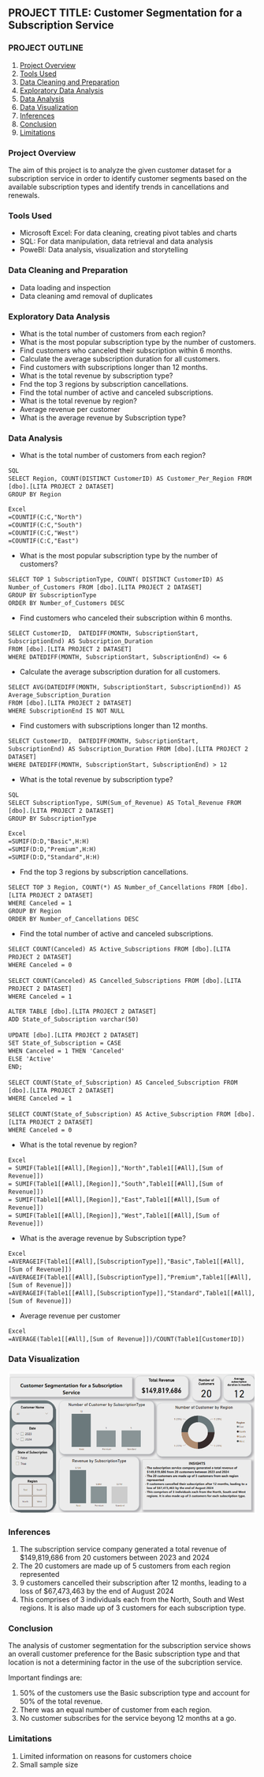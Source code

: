 ## PROJECT TITLE: Customer Segmentation for a Subscription Service

### PROJECT OUTLINE
1. [Project Overview](#project-overview)
2. [Tools Used](#tools-used)
3. [Data Cleaning and Preparation](#data-cleaning-and-preparation)
4. [Exploratory Data Analysis](#exploratory-data-analysis)
5. [Data Analysis](#data-analysis)
6. [Data Visualization](#data-visualization)
7. [Inferences](#inferences)
8. [Conclusion](#conclusion)
9. [Limitations](#limitations)

### Project Overview
The aim of this project is to analyze the given customer dataset for a subscription service in order to identify customer segments based on the available subscription types and identify 
trends in cancellations and renewals. 

### Tools Used
- Microsoft Excel: For data cleaning, creating pivot tables and charts
- SQL: For data manipulation, data retrieval and data analysis
- PoweBI:  Data analysis, visualization and storytelling

### Data Cleaning and Preparation
- Data loading and inspection
- Data cleaning amd removal of duplicates

### Exploratory Data Analysis
- What is the total number of customers from each region?
- What is the most popular subscription type by the number of customers.
- Find customers who canceled their subscription within 6 months.
- Calculate the average subscription duration for all customers.
- Find customers with subscriptions longer than 12 months.
- What is the total revenue by subscription type?
- Fnd the top 3 regions by subscription cancellations.
- Find the total number of active and canceled subscriptions.
- What is the total revenue by region?
- Average revenue per customer
- What is the average revenue by Subscription type?

 ### Data Analysis
- What is the total number of customers from each region?

```
SQL
SELECT Region, COUNT(DISTINCT CustomerID) AS Customer_Per_Region FROM [dbo].[LITA PROJECT 2 DATASET]
GROUP BY Region
```

```
Excel
=COUNTIF(C:C,"North")
=COUNTIF(C:C,"South")
=COUNTIF(C:C,"West")
=COUNTIF(C:C,"East")
```

- What is the most popular subscription type by the number of customers?
```
SELECT TOP 1 SubscriptionType, COUNT( DISTINCT CustomerID) AS Number_of_Customers FROM [dbo].[LITA PROJECT 2 DATASET]
GROUP BY SubscriptionType
ORDER BY Number_of_Customers DESC
```

- Find customers who canceled their subscription within 6 months.
```
SELECT CustomerID,  DATEDIFF(MONTH, SubscriptionStart, SubscriptionEnd) AS Subscription_Duration
FROM [dbo].[LITA PROJECT 2 DATASET]
WHERE DATEDIFF(MONTH, SubscriptionStart, SubscriptionEnd) <= 6
```

- Calculate the average subscription duration for all customers.
```
SELECT AVG(DATEDIFF(MONTH, SubscriptionStart, SubscriptionEnd)) AS Average_Subscription_Duration
FROM [dbo].[LITA PROJECT 2 DATASET]
WHERE SubscriptionEnd IS NOT NULL
```

- Find customers with subscriptions longer than 12 months.
```
SELECT CustomerID,  DATEDIFF(MONTH, SubscriptionStart, SubscriptionEnd) AS Subscription_Duration FROM [dbo].[LITA PROJECT 2 DATASET]
WHERE DATEDIFF(MONTH, SubscriptionStart, SubscriptionEnd) > 12
```
 
- What is the total revenue by subscription type?
```
SQL
SELECT SubscriptionType, SUM(Sum_of_Revenue) AS Total_Revenue FROM [dbo].[LITA PROJECT 2 DATASET]
GROUP BY SubscriptionType
```

```
Excel
=SUMIF(D:D,"Basic",H:H)
=SUMIF(D:D,"Premium",H:H)
=SUMIF(D:D,"Standard",H:H)
```
- Fnd the top 3 regions by subscription cancellations.
```
SELECT TOP 3 Region, COUNT(*) AS Number_of_Cancellations FROM [dbo].[LITA PROJECT 2 DATASET]
WHERE Canceled = 1
GROUP BY Region
ORDER BY Number_of_Cancellations DESC
```
-  Find the total number of active and canceled subscriptions.
```
SELECT COUNT(Canceled) AS Active_Subscriptions FROM [dbo].[LITA PROJECT 2 DATASET]
WHERE Canceled = 0 

SELECT COUNT(Canceled) AS Cancelled_Subscriptions FROM [dbo].[LITA PROJECT 2 DATASET]
WHERE Canceled = 1
```

```
ALTER TABLE [dbo].[LITA PROJECT 2 DATASET]
ADD State_of_Subscription varchar(50)

UPDATE [dbo].[LITA PROJECT 2 DATASET]
SET State_of_Subscription = CASE
WHEN Canceled = 1 THEN 'Canceled'
ELSE 'Active'
END;

SELECT COUNT(State_of_Subscription) AS Canceled_Subscription FROM [dbo].[LITA PROJECT 2 DATASET]
WHERE Canceled = 1

SELECT COUNT(State_of_Subscription) AS Active_Subscription FROM [dbo].[LITA PROJECT 2 DATASET]
WHERE Canceled = 0
```

- What is the total revenue by region?
```
Excel
= SUMIF(Table1[[#All],[Region]],"North",Table1[[#All],[Sum of Revenue]])
= SUMIF(Table1[[#All],[Region]],"South",Table1[[#All],[Sum of Revenue]])
= SUMIF(Table1[[#All],[Region]],"East",Table1[[#All],[Sum of Revenue]])
= SUMIF(Table1[[#All],[Region]],"West",Table1[[#All],[Sum of Revenue]])
```

- What is the average revenue by Subscription type?
 ```
Excel
=AVERAGEIF(Table1[[#All],[SubscriptionType]],"Basic",Table1[[#All],[Sum of Revenue]])
=AVERAGEIF(Table1[[#All],[SubscriptionType]],"Premium",Table1[[#All],[Sum of Revenue]])
=AVERAGEIF(Table1[[#All],[SubscriptionType]],"Standard",Table1[[#All],[Sum of Revenue]])
```

- Average revenue per customer
```
Excel
=AVERAGE(Table1[[#All],[Sum of Revenue]])/COUNT(Table1[CustomerID])
```

### Data Visualization
![](Customer_Segmentation_Dashboard.PNG)

### Inferences
1. The subscription service company generated a total revenue of
$149,819,686 from 20 customers between 2023 and 2024
2. The 20 customers are made up of 5 customers from each region
represented
3. 9 customers cancelled their subscription after 12 months, leading to a
loss of $67,473,463 by the end of August 2024
4. This comprises of 3 individuals each from the North, South and West
regions. It is also made up of 3 customers for each subscription type.

### Conclusion
The analysis of customer segmentation for the subscription service shows an overall customer preference for the Basic subscription type and that location is not a determining factor in the use of the subcription service.

Important findings are:
1. 50% of the customers use the Basic subscription type and account for 50% of the total revenue.
2. There was an equal number of customer from each region.
3. No customer subscribes for the service beyong 12 months at a go.

### Limitations
1. Limited information on reasons for customers choice
2. Small sample size
